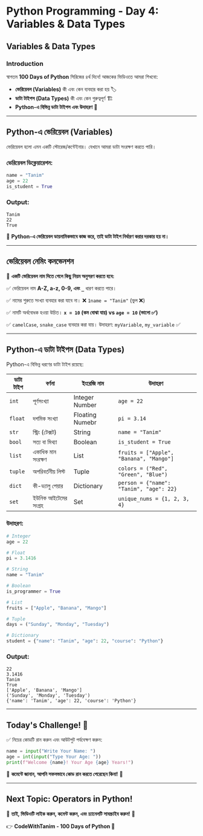 # Python Programming - Day 4: Variables & Data Types

## Variables & Data Types

### **Introduction**
স্বাগতম **100 Days of Python** সিরিজের ৪র্থ দিনে! আজকের ভিডিওতে আমরা শিখবো:
- **ভেরিয়েবল (Variables)** কী এবং কেন ব্যবহার করা হয় 🏷️
- **ডাটা টাইপস (Data Types)** কী এবং কেন গুরুত্বপূর্ণ 🏗️
- **Python-এ বিভিন্ন ডাটা টাইপস এবং উদাহরণ** 📝

---

## **Python-এ ভেরিয়েবল (Variables)**

ভেরিয়েবল হলো এমন একটি স্টোরেজ/কন্টেইনার। যেখানে আমরা ডাটা সংরক্ষণ করতে পারি।

### **ভেরিয়েবল ডিক্লেয়ারেশন:**
```python
name = "Tanim"
age = 22
is_student = True
```
### Output:
```
Tanim
22
True
```

🔹 **Python-এ ভেরিয়েবল ডায়নামিকভাবে কাজ করে, তাই ডাটা টাইপ নির্ধারণ করার দরকার হয় না।**

---


## **ভেরিয়েবল নেমিং কনভেনশন**
🔹 **একটি ভেরিয়েবল নাম দিতে গেলে কিছু নিয়ম অনুসরণ করতে হবে:**

✅ ভেরিয়েবল নাম **A-Z, a-z, 0-9, এবং `_`** ধারণ করতে পারে।

✅ নামের শুরুতে সংখ্যা ব্যবহার করা যাবে না। ❌ `1name = "Tanim"` (ভুল ❌)

✅ নামটি অর্থবোধক হওয়া উচিত। **`x = 10` (কম বোঝা যায়) vs `age = 10` (ভালো ✅)**

✅ `camelCase`, `snake_case` ব্যবহার করা যায়। উদাহরণ: `myVariable`, `my_variable` ✅

---

## **Python-এ ডাটা টাইপস (Data Types)**

Python-এ বিভিন্ন ধরণের ডাটা টাইপ রয়েছে:

| ডাটা টাইপ | বর্ণনা | ইংরেজি নাম | উদাহরণ |
|-----------|--------|--------|--------|
| `int` | পূর্ণসংখ্যা | Integer Number | `age = 22` |
| `float` | দশমিক সংখ্যা| Floating Numebr | `pi = 3.14` |
| `str` | স্ট্রিং (টেক্সট)| String| `name = "Tanim"` |
| `bool` | সত্য বা মিথ্যা| Boolean | `is_student = True` |
| `list` | একাধিক মান সংরক্ষণ| List | `fruits = ["Apple", "Banana", "Mango"]` |
| `tuple` | অপরিবর্তনীয় লিস্ট| Tuple | `colors = ("Red", "Green", "Blue")` |
| `dict` | কী-ভ্যালু পেয়ার | Dictionary | `person = {"name": "Tanim", "age": 22}` |
| `set` | ইউনিক আইটেমের সংগ্রহ| Set | `unique_nums = {1, 2, 3, 4}` |


### **উদাহরণ:**
```python
# Integer
age = 22

# Float
pi = 3.1416

# String
name = "Tanim"

# Boolean
is_programmer = True

# List
fruits = ["Apple", "Banana", "Mango"]

# Tuple
days = ("Sunday", "Monday", "Tuesday")

# Dictionary
student = {"name": "Tanim", "age": 22, "course": "Python"}
```
### Output:
```
22
3.1416
Tanim
True
['Apple', 'Banana', 'Mango']
('Sunday', 'Monday', 'Tuesday')
{'name': 'Tanim', 'age': 22, 'course': 'Python'}
```

---

## **Today's Challenge! 🎯**
✅ নিচের কোডটি রান করুন এবং আউটপুট পর্যবেক্ষণ করুন:
```python
name = input("Write Your Name: ")
age = int(input("Type Your Age: "))
print(f"Welcome {name}! Your Age {age} Years!")
```
📢 **কমেন্টে জানান, আপনি সফলভাবে কোড রান করতে পেরেছেন কিনা!** 💬

---

## **Next Topic: Operators in Python!**
🔔 **তাই, ভিডিওটি লাইক করুন, কমেন্ট করুন, এবং চ্যানেলটি সাবস্ক্রাইব করুন!** 🚀

👉 **CodeWithTanim - 100 Days of Python 🚀**


